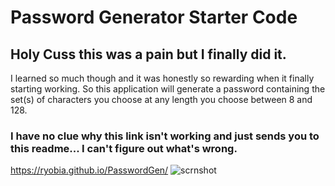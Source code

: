 # Password Generator Starter Code

## Holy Cuss this was a pain but I finally did it.
 I learned so much though and it was honestly so rewarding when it finally starting working.
 So this application will generate a password containing the set(s) of characters you choose at any length you
 choose between 8 and 128.
 
 
 ### I have no clue why this link isn't working and just sends you to this readme... I can't figure out what's wrong.
  https://ryobia.github.io/PasswordGen/
![scrnshot](https://github.com/Ryobia/password/blob/master/2021-02-04%20(2).png)
